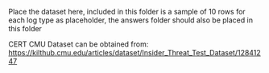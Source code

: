 Place the dataset here, included in this folder is a sample of 10 rows for each log type as placeholder, the answers folder should also be placed in this folder

CERT CMU Dataset can be obtained from: https://kilthub.cmu.edu/articles/dataset/Insider_Threat_Test_Dataset/12841247